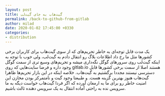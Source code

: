 ```yaml
---
layout: post
title: گیت‌هاب به جای گیت‌لب 
permalink: /back-to-github-from-gitlab
author: milad
date: 2020-01-02 17:45:00 +0330
categories: 
- distribution
---
```



یک مدت قابل توجه‌ای به خاطر تحریم‌های که از سوی گیت‌هاب برای کاربران برخی‌ کشور‌ها مثل ما رخ داد اطلاعات بلاگ رو انتقال دادم به گیت‌لب، ولی خوب با توجه به اینکه گیت‌لب 
روی سرورهای گوگل نگه‌داری میشه و تحریم‌های وسیع تری از سمت گوگل وجود داره و فرضا سایت‌هایی که روی gitlab.io هستند اصلا از سمت برخی کشورها قابل دسترسی نیستند مجددا
برگشتیم به گیت‌هاب. خلاصه اینکه در این بازار تحریم‌ها ظاهرا گیت‌هاب هنوز بهترین گزینه هست. و طبیعتا وجود گیت و نامتمرکز بودن مخازن این امنیت خاطر رو برای ما به ارمغان
آورده که اگر فردا گیت‌هاب خواست دیگه به ما سرویس نده به راحتی آماده انتقال به یک سرویس دهنده ثالث باشیم.
